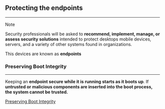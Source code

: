 ## Protecting the endpoints
---
>[!note]
>Security professionals will be asked to **recommend, implement, manage, or assess security solutions** intended to protect desktops mobile devices, servers, and a variety of other systems found in organizations.

This devices are known as **endpoints** 

### Preserving Boot Integrity
---
Keeping an **endpoint secure while it is running starts as it boots up**. If **untrusted or malicious components are inserted into the boot process, the system cannot be trusted.**

[Preserving Boot Integrity](Preserving%20Boot%20Integrity.md)
